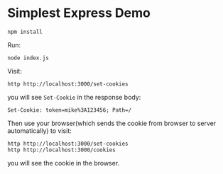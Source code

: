 Simplest Express Demo
=====================

```
npm install
```

Run:

```
node index.js
```

Visit:

```
http http://localhost:3000/set-cookies
```

you will see `Set-Cookie` in the response body:

```
Set-Cookie: token=mike%3A123456; Path=/
```

Then use your browser(which sends the cookie from browser to server automatically) to visit:

```
http http://localhost:3000/set-cookies
http http://localhost:3000/cookies
```

you will see the cookie in the browser.